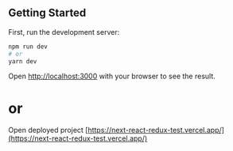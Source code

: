 ## Getting Started

First, run the development server:

```bash
npm run dev
# or
yarn dev
```

Open [http://localhost:3000](http://localhost:3000) with your browser to see the result.

# or

Open deployed project [https://next-react-redux-test.vercel.app/](https://next-react-redux-test.vercel.app/) 